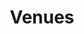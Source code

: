 ---
title: Venues
permalink: "/venues/"
layout: tiles
searchable: true
order: 3
spacing: col-xs-6 col-sm-4 col-lg-3
description: "Check out rare and unofficial photos, videos and bootlegs from gigs in Dunedin since 2014 until now from over 17 local venues!"
source: pages
---